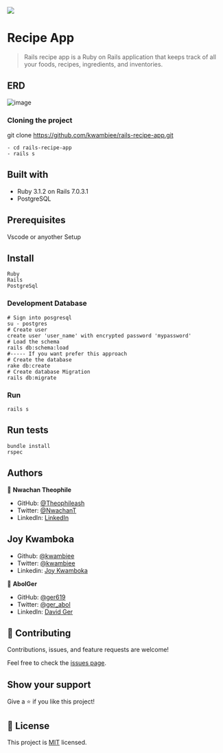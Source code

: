 
![](https://img.shields.io/badge/Microverse-blueviolet)
# Recipe App

>Rails recipe app is a Ruby on Rails application that keeps track of all your foods, recipes, ingredients, and inventories.


## ERD
![image](https://raw.githubusercontent.com/microverseinc/curriculum-rails/main/recipe-app/images/recipe_erd_2_members.png?token=GHSAT0AAAAAABOWCPLA57LZBCWNNJLJ6BIEYXJSSPQ)

### Cloning the project

 git clone https://github.com/kwambiee/rails-recipe-app.git <Your-Build-Directory>
``` 
- cd rails-recipe-app
- rails s
```


## Built with
- Ruby 3.1.2 on Rails 7.0.3.1
- PostgreSQL

## Prerequisites

Vscode or anyother
Setup

## Install
    Ruby
    Rails
    PostgreSql

### Development Database

```
# Sign into posgresql
su - postgres
# Create user
create user 'user_name' with encrypted password 'mypassword'
# Load the schema
rails db:schema:load
#----- If you want prefer this approach
# Create the database
rake db:create
# Create database Migration
rails db:migrate
```

### Run

```
rails s
```

## Run tests
```
bundle install
rspec
```

## Authors

👤 **Nwachan Theophile** 

- GitHub: [@Theophileash](https://github.com/Theophileaseh)
- Twitter: [@NwachanT](https://twitter.com/NwachanT) 
- LinkedIn: [LinkedIn](https://linkedin.com/in/nwachan-theophile)

## Joy Kwamboka

- Github: [@kwambiee](https://github.com/kwambiee)
- Twitter: [@kwambiee](https://twitter.com/kwambiee)
- Linkedin: [Joy Kwamboka](https://www.linkedin.com/in/joy-kwamboka)

👤 **AbolGer**

- GitHub: [@ger619](https://github.com/ger619)
- Twitter: [@ger_abol](https://twitter.com/ger_abol)
- LinkedIn: [David Ger](https://linkedin.com/in/david-ger-426b4576)


## 🤝 Contributing

Contributions, issues, and feature requests are welcome!

Feel free to check the [issues page](https://github.com/kwambiee/rails-recipe-app/issues).

## Show your support

Give a ⭐️ if you like this project!

## 📝 License

This project is [MIT](./MIT.md) licensed.
